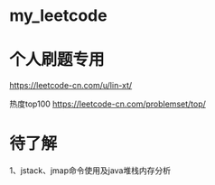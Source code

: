 # my_leetcode
# 个人刷题专用
https://leetcode-cn.com/u/lin-xt/

热度top100
https://leetcode-cn.com/problemset/top/

# 待了解
1、jstack、jmap命令使用及java堆栈内存分析
